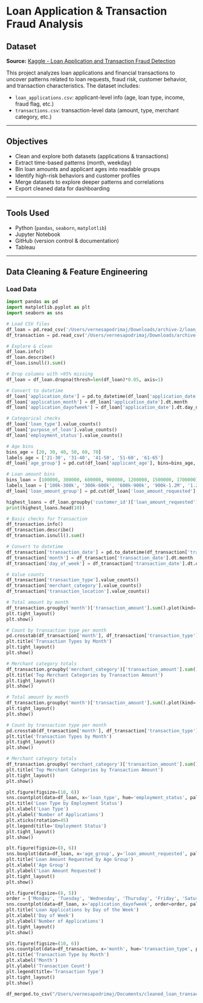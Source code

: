 # Loan Application & Transaction Fraud Analysis

## Dataset

**Source:** [Kaggle - Loan Application and Transaction Fraud Detection](https://www.kaggle.com/datasets/prajwaldongre/loan-application-and-transaction-fraud-detection)

This project analyzes loan applications and financial transactions to uncover patterns related to loan requests, fraud risk, customer behavior, and transaction characteristics. The dataset includes:

- `loan_applications.csv`: applicant-level info (age, loan type, income, fraud flag, etc.)
- `transactions.csv`: transaction-level data (amount, type, merchant category, etc.)

---

## Objectives

- Clean and explore both datasets (applications & transactions)
- Extract time-based patterns (month, weekday)
- Bin loan amounts and applicant ages into readable groups
- Identify high-risk behaviors and customer profiles
- Merge datasets to explore deeper patterns and correlations
- Export cleaned data for dashboarding

---

## Tools Used

- Python (`pandas`, `seaborn`, `matplotlib`)
- Jupyter Notebook
- GitHub (version control & documentation)
- Tableau 

---

## Data Cleaning & Feature Engineering

### Load Data

```python
import pandas as pd
import matplotlib.pyplot as plt
import seaborn as sns

# Load CSV files
df_loan = pd.read_csv('/Users/vernesapodrimaj/Downloads/archive-2/loan_applications.csv')
df_transaction = pd.read_csv('/Users/vernesapodrimaj/Downloads/archive-2/transactions.csv')

# Explore & clean
df_loan.info()
df_loan.describe()
df_loan.isnull().sum()

# Drop columns with >95% missing
df_loan = df_loan.dropna(thresh=len(df_loan)*0.05, axis=1)

# Convert to datetime
df_loan['application_date'] = pd.to_datetime(df_loan['application_date'], errors='coerce')
df_loan['application_month'] = df_loan['application_date'].dt.month
df_loan['application_dayofweek'] = df_loan['application_date'].dt.day_name()

# Categorical checks
df_loan['loan_type'].value_counts()
df_loan['purpose_of_loan'].value_counts()
df_loan['employment_status'].value_counts()

# Age bins
bins_age = [20, 30, 40, 50, 60, 70]
labels_age = ['21-30', '31-40', '41-50', '51-60', '61-65']
df_loan['age_group'] = pd.cut(df_loan['applicant_age'], bins=bins_age, labels=labels_age)

# Loan amount bins
bins_loan = [100000, 300000, 600000, 900000, 1200000, 1500000, 1700000]
labels_loan = ['100k-300k', '300k-600k', '600k-900k', '900k-1.2M', '1.2M-1.5M', '1.5M+']
df_loan['loan_amount_group'] = pd.cut(df_loan['loan_amount_requested'], bins=bins_loan, labels=labels_loan, include_lowest=True)

highest_loans = df_loan.groupby('customer_id')['loan_amount_requested'].max().sort_values(ascending=False)
print(highest_loans.head(10))

# Basic checks for Transaction
df_transaction.info()
df_transaction.describe()
df_transaction.isnull().sum()

# Convert to datetime
df_transaction['transaction_date'] = pd.to_datetime(df_transaction['transaction_date'], errors='coerce')
df_transaction['month'] = df_transaction['transaction_date'].dt.month
df_transaction['day_of_week'] = df_transaction['transaction_date'].dt.day_name()

# Value counts
df_transaction['transaction_type'].value_counts()
df_transaction['merchant_category'].value_counts()
df_transaction['transaction_location'].value_counts()

# Total amount by month
df_transaction.groupby('month')['transaction_amount'].sum().plot(kind='bar', title='Total Transaction Amount by Month')
plt.tight_layout()
plt.show()

# Count by transaction type per month
pd.crosstab(df_transaction['month'], df_transaction['transaction_type']).plot(kind='bar', stacked=True)
plt.title('Transaction Types by Month')
plt.tight_layout()
plt.show()

# Merchant category totals
df_transaction.groupby('merchant_category')['transaction_amount'].sum().sort_values(ascending=False).head(10).plot(kind='bar')
plt.title('Top Merchant Categories by Transaction Amount')
plt.tight_layout()
plt.show()

# Total amount by month
df_transaction.groupby('month')['transaction_amount'].sum().plot(kind='bar', title='Total Transaction Amount by Month')
plt.tight_layout()
plt.show()

# Count by transaction type per month
pd.crosstab(df_transaction['month'], df_transaction['transaction_type']).plot(kind='bar', stacked=True)
plt.title('Transaction Types by Month')
plt.tight_layout()
plt.show()

# Merchant category totals
df_transaction.groupby('merchant_category')['transaction_amount'].sum().sort_values(ascending=False).head(10).plot(kind='bar')
plt.title('Top Merchant Categories by Transaction Amount')
plt.tight_layout()
plt.show()

plt.figure(figsize=(10, 6))
sns.countplot(data=df_loan, x='loan_type', hue='employment_status', palette='Set2')
plt.title('Loan Type by Employment Status')
plt.xlabel('Loan Type')
plt.ylabel('Number of Applications')
plt.xticks(rotation=45)
plt.legend(title='Employment Status')
plt.tight_layout()
plt.show()

plt.figure(figsize=(8, 6))
sns.boxplot(data=df_loan, x='age_group', y='loan_amount_requested', palette='Set3')
plt.title('Loan Amount Requested by Age Group')
plt.xlabel('Age Group')
plt.ylabel('Loan Amount Requested')
plt.tight_layout()
plt.show()

plt.figure(figsize=(8, 5))
order = ['Monday', 'Tuesday', 'Wednesday', 'Thursday', 'Friday', 'Saturday', 'Sunday']
sns.countplot(data=df_loan, x='application_dayofweek', order=order, palette='pastel')
plt.title('Loan Applications by Day of the Week')
plt.xlabel('Day of Week')
plt.ylabel('Number of Applications')
plt.tight_layout()
plt.show()

plt.figure(figsize=(10, 6))
sns.countplot(data=df_transaction, x='month', hue='transaction_type', palette='Set1')
plt.title('Transaction Type by Month')
plt.xlabel('Month')
plt.ylabel('Transaction Count')
plt.legend(title='Transaction Type')
plt.tight_layout()
plt.show()

df_merged.to_csv("/Users/vernesapodrimaj/Documents/cleaned_loan_transaction_data.csv", index=False)


